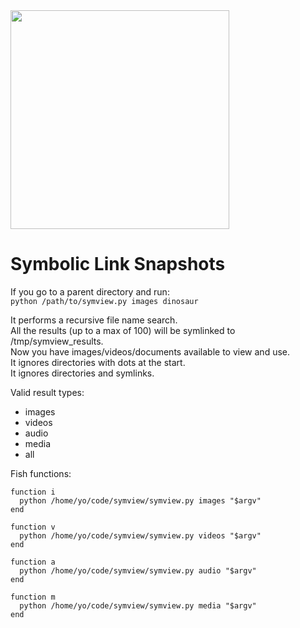 <img src="https://i.imgur.com/PyXJEqi.jpg" width="350">

# Symbolic Link Snapshots

If you go to a parent directory and run:  
`python /path/to/symview.py images dinosaur`  

It performs a recursive file name search.  
All the results (up to a max of 100) will be symlinked to /tmp/symview_results.  
Now you have images/videos/documents available to view and use.  
It ignores directories with dots at the start.  
It ignores directories and symlinks.

Valid result types: 
* images
* videos
* audio
* media
* all

Fish functions:  

```  
function i
  python /home/yo/code/symview/symview.py images "$argv"
end

function v
  python /home/yo/code/symview/symview.py videos "$argv"
end

function a
  python /home/yo/code/symview/symview.py audio "$argv"
end

function m
  python /home/yo/code/symview/symview.py media "$argv"
end
```